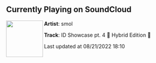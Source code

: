 ## Currently Playing on SoundCloud

[<img align="left" width="100" src="https://i1.sndcdn.com/artworks-CSexaUZI4CQLqNju-OetOvw-t500x500.jpg">](https://soundcloud.com/smolbeats/id-showcase-pt-4-hybrid-edition)

**Artist**: smol 

**Track**: ID Showcase pt. 4 🧬 Hybrid Edition 🧬

Last updated at 08/21/2022 18:10
